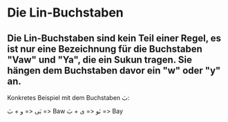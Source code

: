 # Die Lin-Buchstaben
## Die Lin-Buchstaben sind kein Teil einer Regel, es ist nur eine Bezeichnung für die Buchstaben "Vaw" und "Ya", die ein Sukun tragen. Sie hängen dem Buchstaben davor ein "w" oder "y" an.

Konkretes Beispiel mit dem Buchstaben بَ:


بَى  <= و + بَ =\> Baw 
بَو <= ى + بَ =\> Bay


